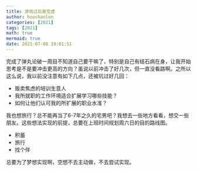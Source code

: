 ```yaml
---
title: 游戏过后是空虚
author: hoochanlon
categories: [2021]
tags: [2021]
math: true
mermaid: true
date: 2021-07-08 19:01:51
---
```


完成了弹丸论破一周目不知道自己要干嘛了，特别是自己有结石病在身，让我开始思考是不是要冲击更高的方向？虽说以前冲击了好几次，但一直没看路啊。之所以这么说，我以前没注意有如下几点，还被坑过好几回：

* 贩卖焦虑的培训生意人
* 我所就职的工作环境适合扩展学习哪些技能？
* 如何让他们认可我的所扩展的职业水准？

 <!-- more -->

我也想旅行？总不能再当了6-7年之久的宅男吧？我想去一些地方看看，想交一些朋友。这些想法实现的前提，总要在上班时间规划周六日的目的路线图。

* 积蓄
* 旅行
* 找个伴

总要为了梦想实现啊，空想不去主动做，不去尝试实现。
